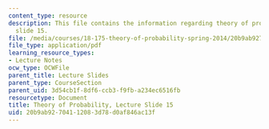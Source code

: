 ```yaml
---
content_type: resource
description: This file contains the information regarding theory of probability, lecture
  slide 15.
file: /media/courses/18-175-theory-of-probability-spring-2014/20b9ab92704112083d78d0af846ac13f_MIT18_175S14_Lecture15.pdf
file_type: application/pdf
learning_resource_types:
- Lecture Notes
ocw_type: OCWFile
parent_title: Lecture Slides
parent_type: CourseSection
parent_uid: 3d54cb1f-8df6-ccb3-f9fb-a234ec6516fb
resourcetype: Document
title: Theory of Probability, Lecture Slide 15
uid: 20b9ab92-7041-1208-3d78-d0af846ac13f
---
```

